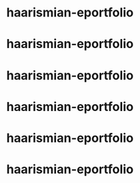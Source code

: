 # haarismian-eportfolio
# haarismian-eportfolio
# haarismian-eportfolio
# haarismian-eportfolio
# haarismian-eportfolio
# haarismian-eportfolio
